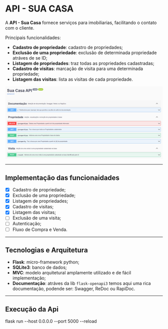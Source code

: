 # API - SUA CASA

A **API - Sua Casa** fornece serviços para imobiliarias, facilitando o contato com o cliente.

Principais funcionalidades:
- **Cadastro de propriedade**: cadastro de propriedades;
- **Exclusão de uma propriedade**: exclusão de determinada propriedade atráves de se ID;
- **Listagem de propriedades**: traz todas as propriedades cadastradas;
- **Cadastro de visitas**: marcação de visita para uma determinada propriedade;
- **Listagem das visitas**: lista as visitas de cada propriedade.

![Print da documentação SWagger](./static/images/swagger.png "Print da Documemntação Swagger")

---
## Implementação das funcionaidades
- [x] Cadastro de propriedade;
- [x] Exclusão de uma propriedade;
- [x] Listagem de propriedades;
- [x] Cadastro de visitas;
- [x] Listagem das visitas;
- [ ] Exclusão de uma visita;
- [ ] Autenticação;
- [ ] Fluxo de Compra e Venda.

---
## Tecnologias e Arquitetura
- **Flask**: micro-framework python;
- **SQLite3**: banco de dados;
- **MVC**: modelo arquitetural amplamente utilizado e de fácil implementação;
- **Documentação**: atráves da lib `flask-openapi3` temos aqui uma rica documentação, podende ser: Swagger, ReDoc ou RapiDoc.

---
## Execução da Api

flask run --host 0.0.0.0 --port 5000 --reload